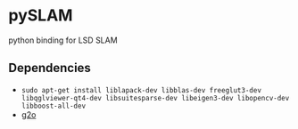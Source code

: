 # pySLAM
python binding for LSD SLAM

## Dependencies

* `sudo apt-get install liblapack-dev libblas-dev freeglut3-dev libqglviewer-qt4-dev libsuitesparse-dev libeigen3-dev libopencv-dev libboost-all-dev`
* [g2o](https://github.com/RainerKuemmerle/g2o#compilation)
